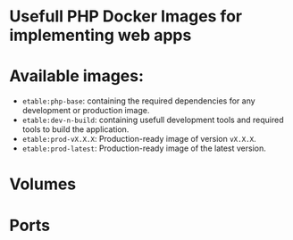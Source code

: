 # Usefull PHP Docker Images for implementing web apps

# Available images:

* `etable:php-base`: containing the required dependencies for any development or production image.
* `etable:dev-n-build`: containing usefull development tools and required tools to build the application.
* `etable:prod-vX.X.X`: Production-ready image of version `vX.X.X`.
* `etable:prod-latest`: Production-ready image of the latest version.

# Volumes

# Ports
